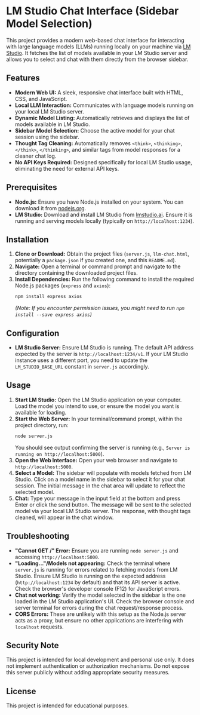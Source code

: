 # LM Studio Chat Interface (Sidebar Model Selection)

This project provides a modern web-based chat interface for interacting with large language models (LLMs) running locally on your machine via [LM Studio](https://lmstudio.ai/). It fetches the list of models available in your LM Studio server and allows you to select and chat with them directly from the browser sidebar.

## Features

*   **Modern Web UI:** A sleek, responsive chat interface built with HTML, CSS, and JavaScript.
*   **Local LLM Interaction:** Communicates with language models running on your local LM Studio server.
*   **Dynamic Model Listing:** Automatically retrieves and displays the list of models available in LM Studio.
*   **Sidebar Model Selection:** Choose the active model for your chat session using the sidebar.
*   **Thought Tag Cleaning:** Automatically removes `<think>`, `<thinking>`, `</think>`, `</thinking>`, and similar tags from model responses for a cleaner chat log.
*   **No API Keys Required:** Designed specifically for local LM Studio usage, eliminating the need for external API keys.

## Prerequisites

*   **Node.js:** Ensure you have Node.js installed on your system. You can download it from [nodejs.org](https://nodejs.org/).
*   **LM Studio:** Download and install LM Studio from [lmstudio.ai](https://lmstudio.ai/). Ensure it is running and serving models locally (typically on `http://localhost:1234`).

## Installation

1.  **Clone or Download:** Obtain the project files (`server.js`, `llm-chat.html`, potentially a `package.json` if you created one, and this `README.md`).
2.  **Navigate:** Open a terminal or command prompt and navigate to the directory containing the downloaded project files.
3.  **Install Dependencies:** Run the following command to install the required Node.js packages (`express` and `axios`):
    ```bash
    npm install express axios
    ```
    *(Note: If you encounter permission issues, you might need to run `npm install --save express axios`)*

## Configuration

*   **LM Studio Server:** Ensure LM Studio is running. The default API address expected by the server is `http://localhost:1234/v1`. If your LM Studio instance uses a different port, you need to update the `LM_STUDIO_BASE_URL` constant in `server.js` accordingly.

## Usage

1.  **Start LM Studio:** Open the LM Studio application on your computer. Load the model you intend to use, or ensure the model you want is available for loading.
2.  **Start the Web Server:** In your terminal/command prompt, within the project directory, run:
    ```bash
    node server.js
    ```
    You should see output confirming the server is running (e.g., `Server is running on http://localhost:5000`).
3.  **Open the Web Interface:** Open your web browser and navigate to `http://localhost:5000`.
4.  **Select a Model:** The sidebar will populate with models fetched from LM Studio. Click on a model name in the sidebar to select it for your chat session. The initial message in the chat area will update to reflect the selected model.
5.  **Chat:** Type your message in the input field at the bottom and press Enter or click the send button. The message will be sent to the selected model via your local LM Studio server. The response, with thought tags cleaned, will appear in the chat window.

## Troubleshooting

*   **"Cannot GET /" Error:** Ensure you are running `node server.js` and accessing `http://localhost:5000`.
*   **"Loading..."/Models not appearing:** Check the terminal where `server.js` is running for errors related to fetching models from LM Studio. Ensure LM Studio is running on the expected address (`http://localhost:1234` by default) and that its API server is active. Check the browser's developer console (F12) for JavaScript errors.
*   **Chat not working:** Verify the model selected in the sidebar is the one loaded in the LM Studio application's UI. Check the browser console and server terminal for errors during the chat request/response process.
*   **CORS Errors:** These are unlikely with this setup as the Node.js server acts as a proxy, but ensure no other applications are interfering with `localhost` requests.

## Security Note

This project is intended for local development and personal use only. It does not implement authentication or authorization mechanisms. Do not expose this server publicly without adding appropriate security measures.

## License

This project is intended for educational purposes.
